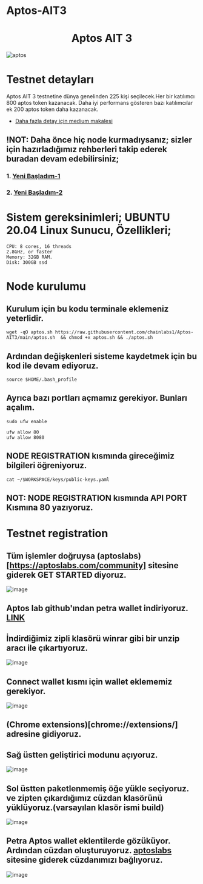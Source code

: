 # Aptos-AIT3


# <h1 align="center">Aptos AIT 3</h1>

![aptos](https://user-images.githubusercontent.com/73015593/177651583-9bfbdf15-79ee-447e-8442-5230a47fefff.jpg)

# Testnet detayları
Aptos AIT 3 testnetine dünya genelinden 225 kişi seçilecek.Her bir katılımcı 800 aptos token kazanacak. Daha iyi performans gösteren bazı katılımcılar ek 200 aptos token daha kazanacak.

* [Daha fazla detay için medium makalesi](https://aptoslabs.medium.com/welcome-to-aptos-incentivized-testnet-3-9d7ce888205c)
## !NOT: Daha önce hiç node kurmadıysanız; sizler için hazırladığımız rehberleri takip ederek buradan devam edebilirsiniz;
### 1. [Yeni Başladım-1](https://github.com/chainlabs1/Yeni-Basladim-1)
### 2. [Yeni Başladım-2](https://github.com/chainlabs1/Yeni-Basladim-2)

# Sistem gereksinimleri; UBUNTU 20.04 Linux Sunucu, Özellikleri;
```
CPU: 8 cores, 16 threads
2.8GHz, or faster
Memory: 32GB RAM.
Disk: 300GB ssd 
```

# Node kurulumu

## Kurulum için bu kodu terminale eklemeniz yeterlidir.
```
wget -qO aptos.sh https://raw.githubusercontent.com/chainlabs1/Aptos-AIT3/main/aptos.sh  && chmod +x aptos.sh && ./aptos.sh
```

## Ardından değişkenleri sisteme kaydetmek için bu kod ile devam ediyoruz.
```
source $HOME/.bash_profile
```
## Ayrıca bazı portları açmamız gerekiyor. Bunları açalım.
```
sudo ufw enable
```
```
ufw allow 80
ufw allow 8080
```

## NODE REGISTRATION kısmında gireceğimiz bilgileri öğreniyoruz.
```
cat ~/$WORKSPACE/keys/public-keys.yaml
```

##  NOT: NODE REGISTRATION kısmında API PORT Kısmına 80 yazıyoruz.

# Testnet registration
## Tüm işlemler doğruysa (aptoslabs)[https://aptoslabs.com/community] sitesine giderek GET STARTED diyoruz.
![image](https://user-images.githubusercontent.com/73015593/185756923-95c0e568-8d17-4491-9b08-15831da44151.png)

##  Aptos lab github'ından petra wallet indiriyoruz. [LINK](https://github.com/aptos-labs/aptos-core/releases/download/wallet-v0.1.6/wallet-extension.zip)

##  İndirdiğimiz zipli klasörü winrar gibi bir unzip aracı ile çıkartıyoruz. 
![image](https://user-images.githubusercontent.com/73015593/185758793-4347bfd8-587f-41e2-897c-e32daf5b99f8.png)

## Connect wallet kısmı için wallet eklememiz gerekiyor.
![image](https://user-images.githubusercontent.com/73015593/185757229-7d458615-2666-4a3d-81e9-953c7fd1e694.png)

## (Chrome extensions)[chrome://extensions/] adresine gidiyoruz.

##  Sağ üstten geliştirici modunu açıyoruz.
![image](https://user-images.githubusercontent.com/73015593/185757293-4e716003-bfd6-4a85-8945-25aa3d830873.png)

##  Sol üstten paketlenmemiş öğe yükle seçiyoruz. ve zipten çıkardığımız cüzdan klasörünü yüklüyoruz.(varsayılan klasör ismi build)
![image](https://user-images.githubusercontent.com/73015593/185757360-2a15e493-bbe1-45f4-a001-a9cc1357e422.png)

## Petra Aptos wallet eklentilerde gözüküyor. Ardından cüzdan oluşturuyoruz. [aptoslabs](https://aptoslabs.com/it3) sitesine giderek cüzdanımızı bağlıyoruz. 
![image](https://user-images.githubusercontent.com/73015593/185758968-1553f391-6703-4be2-b63a-00b48af88de7.png)












